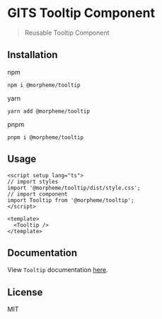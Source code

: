 # GITS Tooltip Component

> Reusable Tooltip Component

## Installation

npm

```
npm i @morpheme/tooltip
```

yarn

```
yarn add @morpheme/tooltip
```

pnpm

```
pnpm i @morpheme/tooltip
```

## Usage

```vue
<script setup lang="ts">
// import styles
import '@morpheme/tooltip/dist/style.css';
// import component
import Tooltip from '@morpheme/tooltip';
</script>

<template>
  <Tooltip />
</template>
```

## Documentation

View `Tooltip` documentation [here](https://gits-ui.web.app/?path=/story/components-tooltip--default).

## License

MIT
